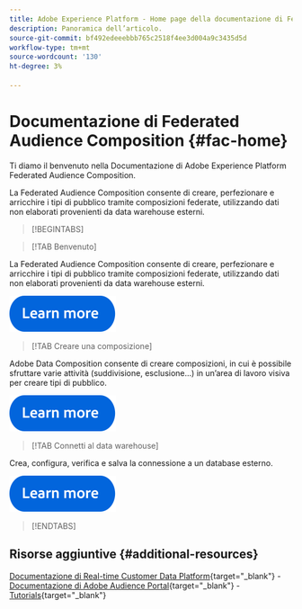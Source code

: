 ```yaml
---
title: Adobe Experience Platform - Home page della documentazione di Federated Audience Composition
description: Panoramica dell’articolo.
source-git-commit: bf492edeeebbb765c2518f4ee3d004a9c3435d5d
workflow-type: tm+mt
source-wordcount: '130'
ht-degree: 3%

---
```



# Documentazione di Federated Audience Composition  {#fac-home}

Ti diamo il benvenuto nella Documentazione di Adobe Experience Platform Federated Audience Composition.

La Federated Audience Composition consente di creare, perfezionare e arricchire i tipi di pubblico tramite composizioni federate, utilizzando dati non elaborati provenienti da data warehouse esterni.

>[!BEGINTABS]

>[!TAB Benvenuto]

La Federated Audience Composition consente di creare, perfezionare e arricchire i tipi di pubblico tramite composizioni federate, utilizzando dati non elaborati provenienti da data warehouse esterni.

[![immagine](assets/learn-more-button.svg)](start/get-started.md)

>[!TAB Creare una composizione]

Adobe Data Composition consente di creare composizioni, in cui è possibile sfruttare varie attività (suddivisione, esclusione...) in un’area di lavoro visiva per creare tipi di pubblico.

[![immagine](assets/learn-more-button.svg)](compositions/gs-compositions.md)


>[!TAB Connetti al data warehouse]

Crea, configura, verifica e salva la connessione a un database esterno.

[![immagine](assets/learn-more-button.svg)](connections/federated-db.md)

>[!ENDTABS]


## Risorse aggiuntive  {#additional-resources}

[Documentazione di Real-time Customer Data Platform](https://experienceleague.adobe.com/en/docs/experience-platform/rtcdp/home){target="_blank"} - [Documentazione di Adobe Audience Portal](https://experienceleague.adobe.com/en/docs/experience-platform/segmentation/ui/segment-builder){target="_blank"} - [Tutorials](https://experienceleague.adobe.com/en/docs/platform-learn/tutorials/audiences/introduction-to-audience-portal-and-composition){target="_blank"}


